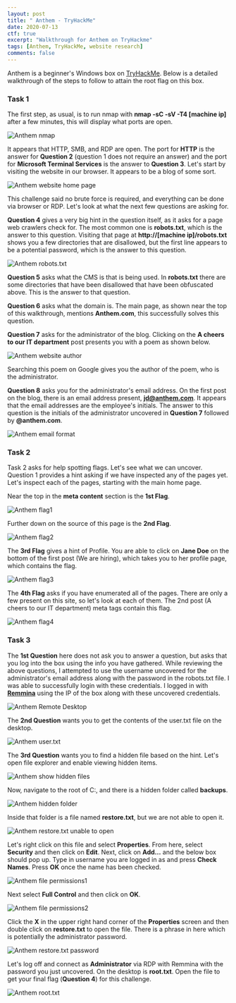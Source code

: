 ```yaml
---
layout: post
title: " Anthem - TryHackMe"
date: 2020-07-13
ctf: true
excerpt: "Walkthrough for Anthem on TryHackme"
tags: [Anthem, TryHackMe, website research]
comments: false
---
```


Anthem is a beginner's Windows box on [TryHackMe](https://www.tryhackme.com). Below is a detailed walkthrough of the steps to follow to attain the root flag on this box.

### Task 1

The first step, as usual, is to run nmap with **nmap -sC -sV -T4 [machine ip]** after a few minutes, this will display what ports are open.

![Anthem nmap](/assets/img/Anthem1.png)

It appears that HTTP, SMB, and RDP are open. The port for **HTTP** is the answer for **Question 2** (question 1 does not require an answer) and the port for **Microsoft Terminal Services** is the answer to **Question 3**. Let's start by visiting the website in our browser. It appears to be a blog of some sort.

![Anthem website home page](/assets/img/Anthem2.png)

This challenge said no brute force is required, and everything can be done via browser or RDP. Let's look at what the next few questions are asking for. 

**Question 4** gives a very big hint in the question itself, as it asks for a page web crawlers check for. The most common one is **robots.txt**, which is the answer to this question. Visiting that page at **http://[machine ip]/robots.txt** shows you a few directories that are disallowed, but the first line appears to be a potential password, which is the answer to this question.

![Anthem robots.txt](/assets/img/Anthem3.png)

**Question 5** asks what the CMS is that is being used. In **robots.txt** there are some directories that have been disallowed that have been obfuscated above. This is the answer to that question.

**Question 6** asks what the domain is. The main page, as shown near the top of this walkthrough, mentions **Anthem.com**, this successfully solves this question.

**Question 7** asks for the administrator of the blog. Clicking on the **A cheers to our IT department** post presents you with a poem as shown below.

![Anthem website author](/assets/img/Anthem4.png)

Searching this poem on Google gives you the author of the poem, who is the administrator.

**Question 8** asks you for the administrator's email address. On the first post on the blog, there is an email address present, **jd@anthem.com**. It appears that the email addresses are the employee's initials. The answer to this question is the initials of the administrator uncovered in **Question 7** followed by **@anthem.com**.

![Anthem email format](/assets/img/Anthem5.png)

### Task 2

Task 2 asks for help spotting flags. Let's see what we can uncover. Question 1 provides a hint asking if we have inspected any of the pages yet. Let's inspect each of the pages, starting with the main home page.

Near the top in the **meta content** section is the **1st Flag**.

![Anthem flag1](/assets/img/Anthem6.png)

Further down on the source of this page is the **2nd Flag**.

![Anthem flag2](/assets/img/Anthem7.png)

The **3rd Flag** gives a hint of Profile. You are able to click on **Jane Doe** on the bottom of the first post (We are hiring), which takes you to her profile page, which contains the flag.

![Anthem flag3](/assets/img/Anthem8.png)

The **4th Flag** asks if you have enumerated all of the pages. There are only a few present on this site, so let's look at each of them. The 2nd post (A cheers to our IT department) meta tags contain this flag.

![Anthem flag4](/assets/img/Anthem9.png)

### Task 3

The **1st Question** here does not ask you to answer a question, but asks that you log into the box using the info you have gathered. While reviewing the above questions, I attempted to use the username uncovered for the administrator's email address along with the password in the robots.txt file. I was able to successfully login with these credentials. I logged in with [**Remmina**](https://remmina.org/) using the IP of the box along with these uncovered credentials.

![Anthem Remote Desktop](/assets/img/Anthem10.png)

The **2nd Question** wants you to get the contents of the user.txt file on the desktop.

![Anthem user.txt](/assets/img/Anthem11.png)

The **3rd Question** wants you to find a hidden file based on the hint. Let's open file explorer and enable viewing hidden items.

![Anthem show hidden files](/assets/img/Anthem12.png)

Now, navigate to the root of C:, and there is a hidden folder called **backups**.

![Anthem hidden folder](/assets/img/Anthem13.png)

Inside that folder is a file named **restore.txt**, but we are not able to open it.

![Anthem restore.txt unable to open](/assets/img/Anthem14.png)

Let's right click on this file and select **Properties**. From here, select **Security** and then click on **Edit**. Next, click on **Add...** and the below box should pop up. Type in username you are logged in as and press **Check Names**. Press **OK** once the name has been checked.

![Anthem file permissions1](/assets/img/Anthem15.png)

Next select **Full Control** and then click on **OK**.

![Anthem file permissions2](/assets/img/Anthem16.png)

Click the **X** in the upper right hand corner of the **Properties** screen and then double click on **restore.txt** to open the file. There is a phrase in here which is potentially the administrator password.

![Anthem restore.txt password](/assets/img/Anthem17.png)

Let's log off and connect as **Administrator** via RDP with Remmina with the password you just uncovered. On the desktop is **root.txt**. Open the file to get your final flag (**Question 4**) for this challenge.

![Anthem root.txt](/assets/img/Anthem18.png)
